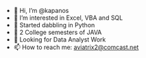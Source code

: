 - 👋 Hi, I’m @kapanos
- 👀 I’m interested in Excel, VBA and SQL
- 🌱 Started dabbling in Python
- 🌱 2 College semesters of JAVA
- 💞️ Looking for Data Analyst Work
- 📫 How to reach me: aviatrix2@comcast.net

<!---
kapanos/kapanos is a ✨ special ✨ repository because its `README.md` (this file) appears on your GitHub profile.
You can click the Preview link to take a look at your changes.
--->
